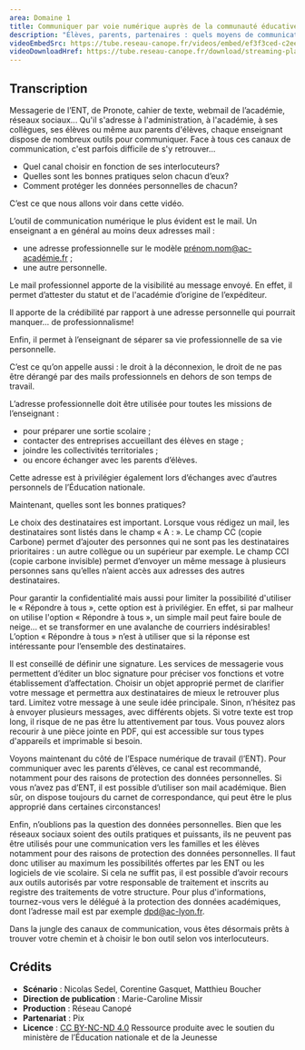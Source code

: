 ```yaml
---
area: Domaine 1
title: Communiquer par voie numérique auprès de la communauté éducative
description: "Élèves, parents, partenaires : quels moyens de communications privilégier en tant qu'enseignant ? Plus d'informations dans cette vidéo."
videoEmbedSrc: https://tube.reseau-canope.fr/videos/embed/ef3f3ced-c2ee-41c0-91c7-1b7ad83f0de5
videoDownloadHref: https://tube.reseau-canope.fr/download/streaming-playlists/hls/videos/ef3f3ced-c2ee-41c0-91c7-1b7ad83f0de5-1080-fragmented.mp4
---
```


## Transcription

Messagerie de l’ENT, de Pronote, cahier de texte, webmail de l’académie, réseaux sociaux...
Qu'il s'adresse à l'administration, à l'académie, à ses collègues, ses élèves ou même aux
parents d'élèves, chaque enseignant dispose de nombreux outils pour communiquer. Face à
tous ces canaux de communication, c'est parfois difficile de s'y retrouver...

- Quel canal choisir en fonction de ses interlocuteurs?
- Quelles sont les bonnes pratiques selon chacun d’eux?
- Comment protéger les données personnelles de chacun?

C’est ce que nous allons voir dans cette vidéo.

L’outil de communication numérique le plus évident est le mail. Un enseignant a en général
au moins deux adresses mail :

- une adresse professionnelle sur le modèle prénom.nom@ac-académie.fr ;
- une autre personnelle.

Le mail professionnel apporte de la visibilité au message envoyé. En effet, il permet
d’attester du statut et de l'académie d’origine de l’expéditeur.

Il apporte de la crédibilité par rapport à une adresse personnelle qui pourrait manquer... de
professionnalisme!

Enfin, il permet à l’enseignant de séparer sa vie professionnelle de sa vie personnelle.

C’est ce qu’on appelle aussi : le droit à la déconnexion, le droit de ne pas être dérangé par
des mails professionnels en dehors de son temps de travail.

L’adresse professionnelle doit être utilisée pour toutes les missions de l’enseignant :

- pour préparer une sortie scolaire ;
- contacter des entreprises accueillant des élèves en stage ;
- joindre les collectivités territoriales ;
- ou encore échanger avec les parents d’élèves.

Cette adresse est à privilégier également lors d’échanges avec d’autres personnels de
l’Éducation nationale.

Maintenant, quelles sont les bonnes pratiques?

Le choix des destinataires est important. Lorsque vous rédigez un mail, les destinataires sont
listés dans le champ « A : ». Le champ CC (copie Carbone) permet d’ajouter des personnes
qui ne sont pas les destinataires prioritaires : un autre collègue ou un supérieur par exemple.
Le champ CCI (copie carbone invisible) permet d’envoyer un même message à plusieurs
personnes sans qu’elles n’aient accès aux adresses des autres destinataires.

Pour garantir la confidentialité mais aussi pour limiter la possibilité d'utiliser le « Répondre à
tous », cette option est à privilégier. En effet, si par malheur on utilise l'option « Répondre à
tous », un simple mail peut faire boule de neige... et se transformer en une avalanche de
courriers indésirables! L’option « Répondre à tous » n’est à utiliser que si la réponse est
intéressante pour l’ensemble des destinataires.

Il est conseillé de définir une signature. Les services de messagerie vous permettent d’éditer
un bloc signature pour préciser vos fonctions et votre établissement d’affectation. Choisir un
objet approprié permet de clarifier votre message et permettra aux destinataires de mieux
le retrouver plus tard. Limitez votre message à une seule idée principale. Sinon, n’hésitez pas
à envoyer plusieurs messages, avec différents objets. Si votre texte est trop long, il risque de
ne pas être lu attentivement par tous. Vous pouvez alors recourir à une pièce jointe en PDF,
qui est accessible sur tous types d'appareils et imprimable si besoin.

Voyons maintenant du côté de l’Espace numérique de travail (l’ENT). Pour communiquer
avec les parents d’élèves, ce canal est recommandé, notamment pour des raisons de
protection des données personnelles. Si vous n’avez pas d’ENT, il est possible d’utiliser son
mail académique. Bien sûr, on dispose toujours du carnet de correspondance, qui peut être
le plus approprié dans certaines circonstances!

Enfin, n’oublions pas la question des données personnelles. Bien que les réseaux sociaux
soient des outils pratiques et puissants, ils ne peuvent pas être utilisés pour une
communication vers les familles et les élèves notamment pour des raisons de protection des
données personnelles. Il faut donc utiliser au maximum les possibilités offertes par les ENT
ou les logiciels de vie scolaire. Si cela ne suffit pas, il est possible d’avoir recours aux outils
autorisés par votre responsable de traitement et inscrits au registre des traitements de votre
structure. Pour plus d'informations, tournez-vous vers le délégué à la protection des
données académiques, dont l’adresse mail est par exemple <dpd@ac-lyon.fr>.

Dans la jungle des canaux de communication, vous êtes désormais prêts à trouver votre
chemin et à choisir le bon outil selon vos interlocuteurs.

## Crédits

- **Scénario** : Nicolas Sedel, Corentine Gasquet, Matthieu Boucher
- **Direction de publication** : Marie-Caroline Missir
- **Production** : Réseau Canopé
- **Partenariat** : Pix
- **Licence** : [CC BY-NC-ND 4.0](https://creativecommons.org/licenses/by-nc-nd/4.0/deed.fr)
Ressource produite avec le soutien du ministère de l’Éducation nationale et de la Jeunesse
